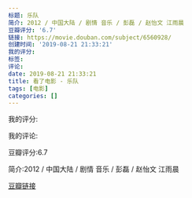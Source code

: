 ```yaml
---
标题: 乐队
简介: 2012 / 中国大陆 / 剧情 音乐 / 彭磊 / 赵怡文 江雨晨
豆瓣评分: '6.7'
链接: https://movie.douban.com/subject/6560928/
创建时间: '2019-08-21 21:33:21'
我的评分:
标签:
评论:
date: 2019-08-21 21:33:21
title: 看了电影 - 乐队
tags: [电影]
categories: []
---
```


我的评分:

我的评论:

豆瓣评分:6.7

简介:2012 / 中国大陆 / 剧情 音乐 / 彭磊 / 赵怡文 江雨晨

[豆瓣链接](https://movie.douban.com/subject/6560928/)

